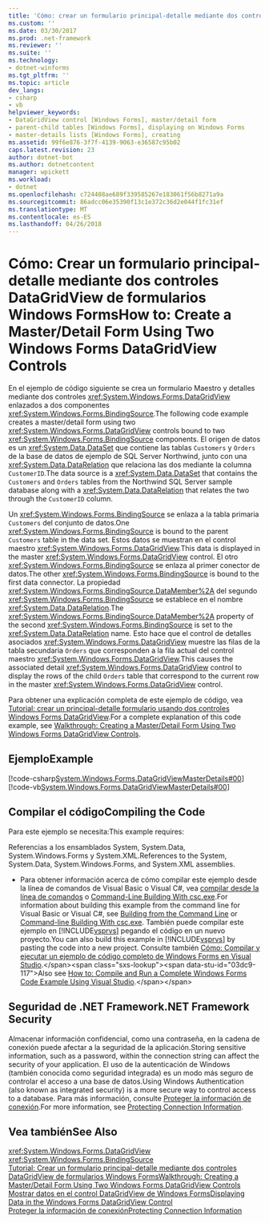 ```yaml
---
title: 'Cómo: crear un formulario principal-detalle mediante dos controles DataGridView de Windows Forms'
ms.custom: ''
ms.date: 03/30/2017
ms.prod: .net-framework
ms.reviewer: ''
ms.suite: ''
ms.technology:
- dotnet-winforms
ms.tgt_pltfrm: ''
ms.topic: article
dev_langs:
- csharp
- vb
helpviewer_keywords:
- DataGridView control [Windows Forms], master/detail form
- parent-child tables [Windows Forms], displaying on Windows Forms
- master-details lists [Windows Forms], creating
ms.assetid: 99f6e876-3f7f-4139-9063-e36587c95b02
caps.latest.revision: 23
author: dotnet-bot
ms.author: dotnetcontent
manager: wpickett
ms.workload:
- dotnet
ms.openlocfilehash: c724408ae689f339585267e183061f56b8271a9a
ms.sourcegitcommit: 86adcc06e35390f13c1e372c36d2e044f1fc31ef
ms.translationtype: MT
ms.contentlocale: es-ES
ms.lasthandoff: 04/26/2018
---
```

# <a name="how-to-create-a-masterdetail-form-using-two-windows-forms-datagridview-controls"></a><span data-ttu-id="03dc9-102">Cómo: Crear un formulario principal-detalle mediante dos controles DataGridView de formularios Windows Forms</span><span class="sxs-lookup"><span data-stu-id="03dc9-102">How to: Create a Master/Detail Form Using Two Windows Forms DataGridView Controls</span></span>
<span data-ttu-id="03dc9-103">En el ejemplo de código siguiente se crea un formulario Maestro y detalles mediante dos controles <xref:System.Windows.Forms.DataGridView> enlazados a dos componentes <xref:System.Windows.Forms.BindingSource>.</span><span class="sxs-lookup"><span data-stu-id="03dc9-103">The following code example creates a master/detail form using two <xref:System.Windows.Forms.DataGridView> controls bound to two <xref:System.Windows.Forms.BindingSource> components.</span></span> <span data-ttu-id="03dc9-104">El origen de datos es un <xref:System.Data.DataSet> que contiene las tablas `Customers` y `Orders` de la base de datos de ejemplo de SQL Server Northwind, junto con una <xref:System.Data.DataRelation> que relaciona las dos mediante la columna `CustomerID`.</span><span class="sxs-lookup"><span data-stu-id="03dc9-104">The data source is a <xref:System.Data.DataSet> that contains the `Customers` and `Orders` tables from the Northwind SQL Server sample database along with a <xref:System.Data.DataRelation> that relates the two through the `CustomerID` column.</span></span>  
  
 <span data-ttu-id="03dc9-105">Un <xref:System.Windows.Forms.BindingSource> se enlaza a la tabla primaria `Customers` del conjunto de datos.</span><span class="sxs-lookup"><span data-stu-id="03dc9-105">One <xref:System.Windows.Forms.BindingSource> is bound to the parent `Customers` table in the data set.</span></span> <span data-ttu-id="03dc9-106">Estos datos se muestran en el control maestro <xref:System.Windows.Forms.DataGridView>.</span><span class="sxs-lookup"><span data-stu-id="03dc9-106">This data is displayed in the master <xref:System.Windows.Forms.DataGridView> control.</span></span> <span data-ttu-id="03dc9-107">El otro <xref:System.Windows.Forms.BindingSource> se enlaza al primer conector de datos.</span><span class="sxs-lookup"><span data-stu-id="03dc9-107">The other <xref:System.Windows.Forms.BindingSource> is bound to the first data connector.</span></span> <span data-ttu-id="03dc9-108">La propiedad <xref:System.Windows.Forms.BindingSource.DataMember%2A> del segundo <xref:System.Windows.Forms.BindingSource> se establece en el nombre <xref:System.Data.DataRelation>.</span><span class="sxs-lookup"><span data-stu-id="03dc9-108">The <xref:System.Windows.Forms.BindingSource.DataMember%2A> property of the second <xref:System.Windows.Forms.BindingSource> is set to the <xref:System.Data.DataRelation> name.</span></span> <span data-ttu-id="03dc9-109">Esto hace que el control de detalles asociados <xref:System.Windows.Forms.DataGridView> muestre las filas de la tabla secundaria `Orders` que corresponden a la fila actual del control maestro <xref:System.Windows.Forms.DataGridView>.</span><span class="sxs-lookup"><span data-stu-id="03dc9-109">This causes the associated detail <xref:System.Windows.Forms.DataGridView> control to display the rows of the child `Orders` table that correspond to the current row in the master <xref:System.Windows.Forms.DataGridView> control.</span></span>  
  
 <span data-ttu-id="03dc9-110">Para obtener una explicación completa de este ejemplo de código, vea [Tutorial: crear un principal-detalle formulario usando dos controles Windows Forms DataGridView](../../../../docs/framework/winforms/controls/creating-a-master-detail-form-using-two-datagridviews.md).</span><span class="sxs-lookup"><span data-stu-id="03dc9-110">For a complete explanation of this code example, see [Walkthrough: Creating a Master/Detail Form Using Two Windows Forms DataGridView Controls](../../../../docs/framework/winforms/controls/creating-a-master-detail-form-using-two-datagridviews.md).</span></span>  
  
## <a name="example"></a><span data-ttu-id="03dc9-111">Ejemplo</span><span class="sxs-lookup"><span data-stu-id="03dc9-111">Example</span></span>  
 [!code-csharp[System.Windows.Forms.DataGridViewMasterDetails#00](../../../../samples/snippets/csharp/VS_Snippets_Winforms/System.Windows.Forms.DataGridViewMasterDetails/CS/masterdetails.cs#00)]
 [!code-vb[System.Windows.Forms.DataGridViewMasterDetails#00](../../../../samples/snippets/visualbasic/VS_Snippets_Winforms/System.Windows.Forms.DataGridViewMasterDetails/VB/masterdetails.vb#00)]  
  
## <a name="compiling-the-code"></a><span data-ttu-id="03dc9-112">Compilar el código</span><span class="sxs-lookup"><span data-stu-id="03dc9-112">Compiling the Code</span></span>  
 <span data-ttu-id="03dc9-113">Para este ejemplo se necesita:</span><span class="sxs-lookup"><span data-stu-id="03dc9-113">This example requires:</span></span>  
  
 <span data-ttu-id="03dc9-114">Referencias a los ensamblados System, System.Data, System.Windows.Forms y System.XML.</span><span class="sxs-lookup"><span data-stu-id="03dc9-114">References to the System, System.Data, System.Windows.Forms, and System.XML assemblies.</span></span>  
  
-   <span data-ttu-id="03dc9-115">Para obtener información acerca de cómo compilar este ejemplo desde la línea de comandos de Visual Basic o Visual C#, vea [compilar desde la línea de comandos](~/docs/visual-basic/reference/command-line-compiler/building-from-the-command-line.md) o [Command-Line Building With csc.exe](~/docs/csharp/language-reference/compiler-options/command-line-building-with-csc-exe.md).</span><span class="sxs-lookup"><span data-stu-id="03dc9-115">For information about building this example from the command line for Visual Basic or Visual C#, see [Building from the Command Line](~/docs/visual-basic/reference/command-line-compiler/building-from-the-command-line.md) or [Command-line Building With csc.exe](~/docs/csharp/language-reference/compiler-options/command-line-building-with-csc-exe.md).</span></span> <span data-ttu-id="03dc9-116">También puede compilar este ejemplo en [!INCLUDE[vsprvs](../../../../includes/vsprvs-md.md)] pegando el código en un nuevo proyecto.</span><span class="sxs-lookup"><span data-stu-id="03dc9-116">You can also build this example in [!INCLUDE[vsprvs](../../../../includes/vsprvs-md.md)] by pasting the code into a new project.</span></span>  <span data-ttu-id="03dc9-117">Consulte también [Cómo: Compilar y ejecutar un ejemplo de código completo de Windows Forms en Visual Studio](http://msdn.microsoft.com/library/Bb129228\(v=vs.110\)).</span><span class="sxs-lookup"><span data-stu-id="03dc9-117">Also see [How to: Compile and Run a Complete Windows Forms Code Example Using Visual Studio](http://msdn.microsoft.com/library/Bb129228\(v=vs.110\)).</span></span>  
  
## <a name="net-framework-security"></a><span data-ttu-id="03dc9-118">Seguridad de .NET Framework</span><span class="sxs-lookup"><span data-stu-id="03dc9-118">.NET Framework Security</span></span>  
 <span data-ttu-id="03dc9-119">Almacenar información confidencial, como una contraseña, en la cadena de conexión puede afectar a la seguridad de la aplicación.</span><span class="sxs-lookup"><span data-stu-id="03dc9-119">Storing sensitive information, such as a password, within the connection string can affect the security of your application.</span></span> <span data-ttu-id="03dc9-120">El uso de la autenticación de Windows (también conocida como seguridad integrada) es un modo más seguro de controlar el acceso a una base de datos.</span><span class="sxs-lookup"><span data-stu-id="03dc9-120">Using Windows Authentication (also known as integrated security) is a more secure way to control access to a database.</span></span> <span data-ttu-id="03dc9-121">Para más información, consulte [Proteger la información de conexión](../../../../docs/framework/data/adonet/protecting-connection-information.md).</span><span class="sxs-lookup"><span data-stu-id="03dc9-121">For more information, see [Protecting Connection Information](../../../../docs/framework/data/adonet/protecting-connection-information.md).</span></span>  
  
## <a name="see-also"></a><span data-ttu-id="03dc9-122">Vea también</span><span class="sxs-lookup"><span data-stu-id="03dc9-122">See Also</span></span>  
 <xref:System.Windows.Forms.DataGridView>  
 <xref:System.Windows.Forms.BindingSource>  
 [<span data-ttu-id="03dc9-123">Tutorial: Crear un formulario principal-detalle mediante dos controles DataGridView de formularios Windows Forms</span><span class="sxs-lookup"><span data-stu-id="03dc9-123">Walkthrough: Creating a Master/Detail Form Using Two Windows Forms DataGridView Controls</span></span>](../../../../docs/framework/winforms/controls/creating-a-master-detail-form-using-two-datagridviews.md)  
 [<span data-ttu-id="03dc9-124">Mostrar datos en el control DataGridView de Windows Forms</span><span class="sxs-lookup"><span data-stu-id="03dc9-124">Displaying Data in the Windows Forms DataGridView Control</span></span>](../../../../docs/framework/winforms/controls/displaying-data-in-the-windows-forms-datagridview-control.md)  
 [<span data-ttu-id="03dc9-125">Proteger la información de conexión</span><span class="sxs-lookup"><span data-stu-id="03dc9-125">Protecting Connection Information</span></span>](../../../../docs/framework/data/adonet/protecting-connection-information.md)
